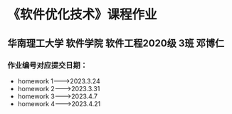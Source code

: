 # 《软件优化技术》课程作业
## 华南理工大学 软件学院 软件工程2020级 3班 邓博仁
### 作业编号对应提交日期：
* homework 1--->2023.3.24
* homework 2--->2023.3.31
* homework 3--->2023.4.7
* homework 4--->2023.4.21